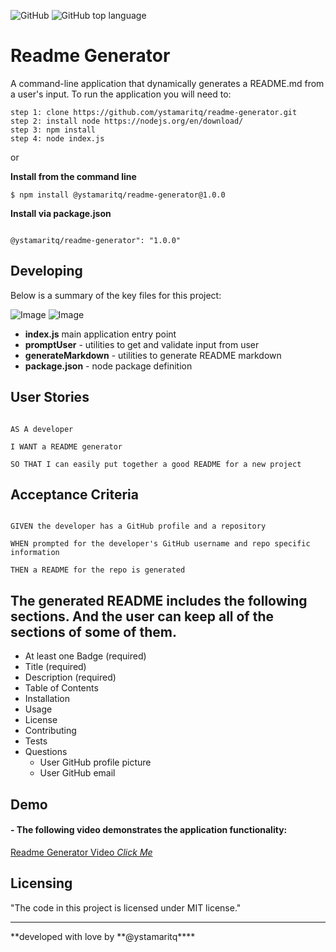 ![GitHub](https://img.shields.io/github/license/ystamaritq/readme-generator)
![GitHub top language](https://img.shields.io/github/languages/top/ystamaritq/readme-generator)

# Readme Generator

A command-line application that dynamically generates a README.md from a user's input. To run the application you will need to:

```
step 1: clone https://github.com/ystamaritq/readme-generator.git
step 2: install node https://nodejs.org/en/download/
step 3: npm install
step 4: node index.js
```

or

**Install from the command line**

```
$ npm install @ystamaritq/readme-generator@1.0.0
```

**Install via package.json**

```

@ystamaritq/readme-generator": "1.0.0"

```

## Developing

Below is a summary of the key files for this project:

![Image](./Develop/assets/img/readme1.png)
![Image](./Develop/assets/img/readme2.png)

- **index.js** main application entry point
- **promptUser** - utilities to get and validate input from user
- **generateMarkdown** - utilities to generate README markdown
- **package.json** - node package definition

## User Stories

```

AS A developer

I WANT a README generator

SO THAT I can easily put together a good README for a new project

```

## Acceptance Criteria

```

GIVEN the developer has a GitHub profile and a repository

WHEN prompted for the developer's GitHub username and repo specific information

THEN a README for the repo is generated

```

## The generated README includes the following sections. And the user can keep all of the sections of some of them.

- At least one Badge (required)
- Title (required)
- Description (required)
- Table of Contents
- Installation
- Usage
- License
- Contributing
- Tests
- Questions
  - User GitHub profile picture
  - User GitHub email

## Demo

#### - The following video demonstrates the application functionality:

[Readme Generator Video _Click Me_](http://www.youtube.com/watch?v=4rH2Fp_MFtM)

## Licensing

"The code in this project is licensed under MIT license."

---

**developed with love by **@ystamaritq\*\*\*\*

```

```
